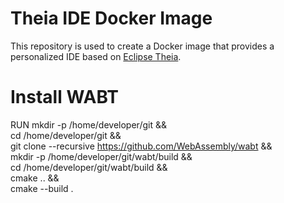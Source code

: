 # Theia IDE Docker Image

This repository is used to create a Docker image that provides a personalized IDE
based on [Eclipse Theia].

[Eclipse Theia]:(https://www.theia-ide.org)


# Install WABT
RUN mkdir -p /home/developer/git && \
    cd /home/developer/git && \
    git clone --recursive https://github.com/WebAssembly/wabt && \
    mkdir -p /home/developer/git/wabt/build && \
    cd  /home/developer/git/wabt/build && \
    cmake .. && \
    cmake --build .